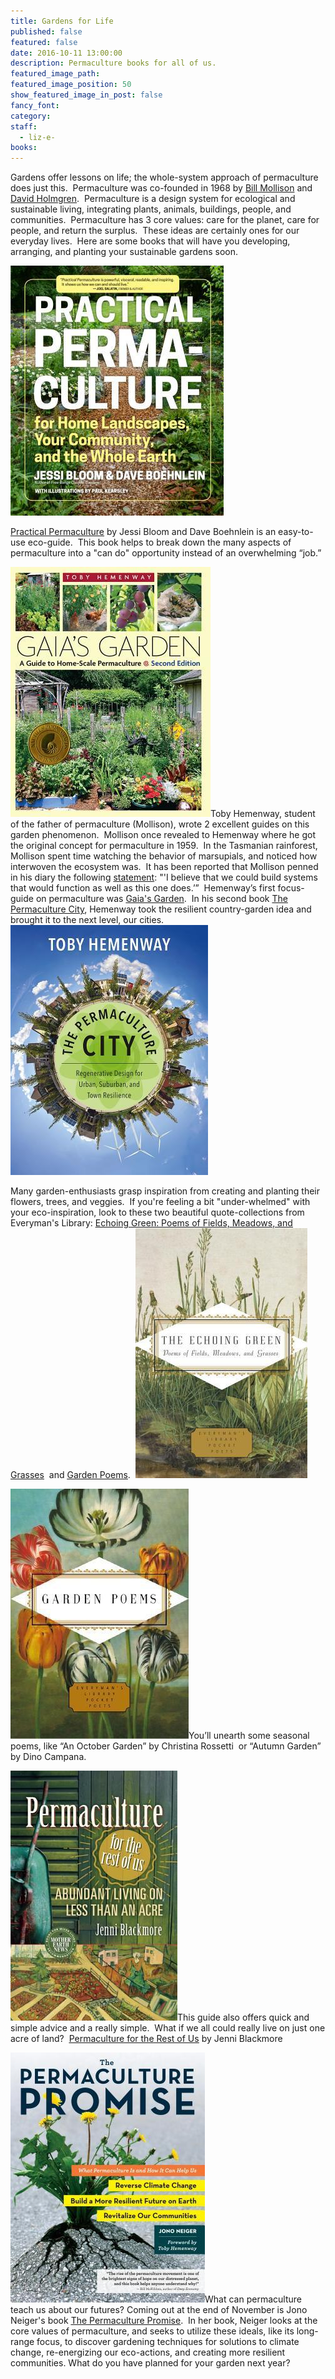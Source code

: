 ```yaml
---
title: Gardens for Life
published: false
featured: false
date: 2016-10-11 13:00:00
description: Permaculture books for all of us.
featured_image_path:
featured_image_position: 50
show_featured_image_in_post: false
fancy_font:
category:
staff:
  - liz-e-
books:
---
```



Gardens offer lessons on life; the whole-system approach of permaculture does just this.&nbsp; Permaculture was co-founded in 1968 by [Bill Mollison](https://en.wikipedia.org/wiki/Bill_Mollison) and [David Holmgren](https://en.wikipedia.org/wiki/David_Holmgren).&nbsp; Permaculture is a design system for ecological and sustainable living, integrating plants, animals, buildings, people, and communities.&nbsp; Permaculture has 3 core values: care for the planet, care for people, and return the surplus.&nbsp; These ideas are certainly ones for our everyday lives.&nbsp; Here are some books that will have you developing, arranging, and planting your sustainable gardens soon. &nbsp;&nbsp;

[![](/uploads/versions/permaculture-city---x----341-400x---.jpg)](http://www.brooklinebooksmith-shop.com/book/9781604694437)

[<u>Practical Permaculture</u>](http://www.brooklinebooksmith-shop.com/book/9781604694437) by Jessi Bloom and Dave Boehnlein is an easy-to-use eco-guide.&nbsp; This book helps to break down the many aspects of permaculture into a "can do" opportunity instead of an overwhelming “job.”

[![](/uploads/versions/gaias-garden---x----320-400x---.jpg)](http://www.brooklinebooksmith-shop.com/book/9781603580298)Toby Hemenway, student of the father of permaculture (Mollison), wrote 2 excellent guides on this garden phenomenon.&nbsp; Mollison once revealed to Hemenway where he got the original concept for permaculture in 1959.&nbsp; In the Tasmanian rainforest, Mollison spent time watching the behavior of marsupials, and noticed how interwoven the ecosystem was.&nbsp; It has been reported that Mollison penned in his diary the following [statement](https://en.wikipedia.org/wiki/Bill_Mollison): "'I believe that we could build systems that would function as well as this one does.’”&nbsp; Hemenway’s first focus-guide on permaculture was [Gaia's Garden](http://www.brooklinebooksmith-shop.com/book/9781603580298).&nbsp; In his second book [The Permaculture City](http://www.brooklinebooksmith-shop.com/book/9781603585262), Hemenway took the resilient country-garden idea and brought it to the next level,  our cities.[![](/uploads/versions/per---x----316-400x---.jpg)](http://www.brooklinebooksmith-shop.com/book/9781603585262)

Many garden-enthusiasts grasp inspiration from creating and planting their flowers, trees, and veggies.&nbsp; If you're feeling a bit "under-whelmed" with your eco-inspiration, look to these two beautiful quote-collections from Everyman's Library: [<u>Echoing Green: Poems of Fields, Meadows, and Grasses</u>](http://www.brooklinebooksmith-shop.com/book/9781101907733)&nbsp; and [<u>Garden Poems</u>](http://www.brooklinebooksmith-shop.com/book/9780679447269).&nbsp; [![](/uploads/versions/echoing-green---x----275-400x---.jpg)](http://www.brooklinebooksmith-shop.com/book/9781101907733)

[![](/uploads/versions/garden-poems---x----285-400x---.jpg)](http://www.brooklinebooksmith-shop.com/book/9780679447269)You’ll unearth some seasonal poems, like “An October Garden” by Christina Rossetti&nbsp; or “Autumn Garden” by Dino Campana.

[![](/uploads/versions/perma-for-rest-of-us---x----267-400x---.jpg)](http://www.brooklinebooksmith-shop.com/book/9780865718104)This guide also offers quick and simple advice and a really simple.&nbsp; What if we all could really live on just one acre of land?&nbsp; [<u>Permaculture for the Rest of Us</u>](http://www.brooklinebooksmith-shop.com/book/9780865718104) by Jenni Blackmore&nbsp;

[![](/uploads/versions/perma-promise---x----311-400x---.jpg)](http://www.brooklinebooksmith-shop.com/book/9781612124278)What can permaculture teach us about our futures? Coming out at the end of November is Jono Neiger's book [<u>The Permaculture Promise</u>](http://www.brooklinebooksmith-shop.com/book/9781612124278).&nbsp; In her book, Neiger looks at the core values of permaculture, and seeks to utilize these ideals, like its long-range focus, to discover gardening techniques for solutions to climate change, re-energizing our eco-actions, and creating more resilient communities. What do you have planned for your garden next year?